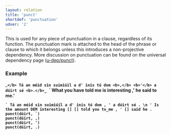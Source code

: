 ```yaml
---
layout: relation
title: 'punct'
shortdef: 'punctuation'
udver: '2'
---
```



This is used for any piece of punctuation in a clause, regardless of its function. The punctuation mark is attached to the head of the phrase or clause to which it belongs unless this introduces a non-projective dependency. More discussion on punctuation can be found on the universal dependency page ([u-dep/punct]()).

### Example

_<b>`</b> Tá an méid sin suimiúil a d' inis tú dom <b>,</b> <b>'</b> a dúirt sé <b>.</b>_ `<b>`</b> What you have told me is interesting <b>,</b><b>'</b> he said to me<b>.</b>'



~~~ sdparse
` Tá an méid sin suimiúil a d' inis tú dom , ' a dúirt sé . \n ' Is the amount DEM interesting [] [] told you to_me , ' [] said he .
punct(dúirt, `)
punct(dúirt, ,)
punct(dúirt, ')
punct(dúirt, .)
~~~
